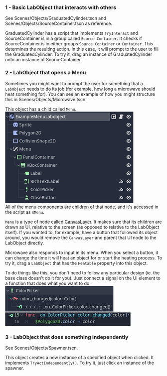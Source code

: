 ### 1 - Basic LabObject that interacts with others

See Scenes/Objects/GraduatedCylinder.tscn and Scenes/Objects/SourceContainer.tscn as reference.

GraduatedCylinder has a script that implements `TryInteract` and SourceContainer is in a group called `Source Container`. It checks if SourceContainer is in either groups `Source Container` or `Container`. This determines the resulting action. In this case, it will prompt to the user to fill the GraduatedCylinder. To try it, drag an instance of GraduatedCylinder onto an instance of SourceContainer.

### 2 - LabObject that opens a Menu

Sometimes you might want to prompt the user for something that a `LabObject` needs to do its job (for example, how long a microwave should heat something for). You can see an example of how you might structure this in Scenes/Objects/Microwave.tscn.

This object has a child called `Menu`. <br>
![image](./images/example_labobject_menu.png) <br>
All of the menu components are children of that node, and it's accessed in the script as `$Menu`.

`Menu` is a type of node called [CanvasLayer](https://docs.godotengine.org/en/3.5/classes/class_canvaslayer.html). It makes sure that its children are drawn as UI, relative to the screen (as opposed to relative to the LabObject itself). If you wanted to, for example, have a button that followed its object around, you would remove the `CanvasLayer` and parent that UI node to the LabObject directly.

Microwave also responds to input in its menu. When you select a button, it can change the time it will heat an object for or start the heating process. To try it, drag a `LabObject` that has the `Heatable` property into this object.

To do things like this, you don't need to follow any particular design (ie. the base class doesn't do it for you). Just connect a signal on the UI element to a function that does what you want to do. <br>
![image](./images/color_picker.png)
![image](./images/color_picker_signal_function.png)

### 3 - LabObject that does something independently

See Scenes/Objects/Spawner.tscn.

This object creates a new instance of a specified object when clicked. It implements `TryActIndependently()`. To try it, just click an instance of the spawner.